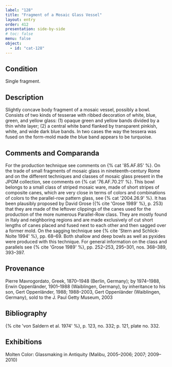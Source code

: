 ```yaml
---
label: "128"
title: "Fragment of a Mosaic Glass Vessel" 
layout: entry
order: 412
presentation: side-by-side
# toc: false
menu: false
object:
  - id: "cat-128"
---
```


## Condition

Single fragment.

## Description

Slightly concave body fragment of a mosaic vessel, possibly a bowl. Consists of two kinds of tesserae with ribbed decoration of white, blue, green, and yellow glass: (1) opaque green and yellow bands divided by a thin white layer; (2) a central white band flanked by transparent pinkish, white, and wide dark blue bands. In two cases the way the tessera was fused on the form-mold made the blue band appears to be turquoise.

## Comments and Comparanda

For the production technique see comments on {% cat '85.AF.85' %}. On the trade of small fragments of mosaic glass in nineteenth-century Rome and on the different techniques and classes of mosaic glass present in the JPGM collection, see comments on {% cat '76.AF.70.21' %}. This bowl belongs to a small class of striped mosaic ware, made of short stripes of composite canes, which are very close in terms of colors and combinations of colors to the parallel-row pattern glass, see {% cat '2004.26.9' %}. It has been plausibly proposed by David Grose ({% cite 'Grose 1989' %}, p. 253) that they are made of the leftover clippings of the canes used for the production of the more numerous Parallel-Row class. They are mostly found in Italy and neighboring regions and are made exclusively of cut short lengths of canes placed and fused next to each other and then sagged over a former mold. On the sagging technique see {% cite 'Stern and Schlick-Nolte 1994' %}, pp. 68–69. Both shallow and deep bowls as well as pyxides were produced with this technique. For general information on the class and parallels see {% cite 'Grose 1989' %}, pp. 252–253, 295–301, nos. 368–389, 393–397.

## Provenance

Pierre Mavrogordato, Greek, 1870–1948 (Berlin, Germany); by 1974–1988, Erwin Oppenländer, 1901–1988 (Waiblingen, Germany), by inheritance to his son, Gert Oppenländer, 1988; 1988–2003, Gert Oppenländer (Waiblingen, Germany), sold to the J. Paul Getty Museum, 2003

## Bibliography

{% cite 'von Saldern et al. 1974' %}, p. 123, no. 332; p. 121, plate no. 332.

## Exhibitions

Molten Color: Glassmaking in Antiquity (Malibu, 2005–2006; 2007; 2009–2010)

